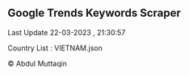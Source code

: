 

## Google Trends Keywords Scraper 
 
Last Update 22-03-2023 , 21:30:57

Country List :
VIETNAM.json



© Abdul Muttaqin 
